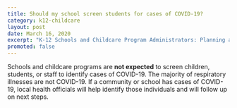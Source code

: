 ```yaml
---
title: Should my school screen students for cases of COVID-19?
category: k12-childcare
layout: post
date: March 16, 2020
excerpt: "K-12 Schools and Childcare Program Administrators: Planning and Preparedness"
promoted: false
---
```


Schools and childcare programs are **not expected** to screen children, students, or staff to identify cases of COVID-19. The majority of respiratory illnesses are not COVID-19. If a community or school has cases of COVID-19, local health officials will help identify those individuals and will follow up on next steps.
